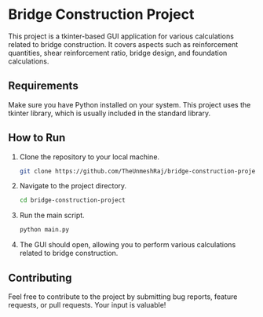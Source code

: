 # Bridge Construction Project

This project is a tkinter-based GUI application for various calculations related to bridge construction. It covers aspects such as reinforcement quantities, shear reinforcement ratio, bridge design, and foundation calculations.

## Requirements

Make sure you have Python installed on your system. This project uses the tkinter library, which is usually included in the standard library.

## How to Run

1. Clone the repository to your local machine.

    ```bash
    git clone https://github.com/TheUnmeshRaj/bridge-construction-project.git
    ```

2. Navigate to the project directory.

    ```bash
    cd bridge-construction-project
    ```

3. Run the main script.

    ```bash
    python main.py
    ```

4. The GUI should open, allowing you to perform various calculations related to bridge construction.

## Contributing

Feel free to contribute to the project by submitting bug reports, feature requests, or pull requests. Your input is valuable!
